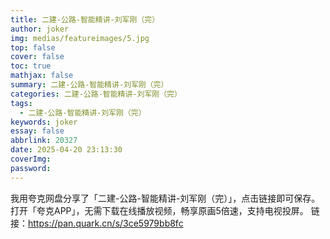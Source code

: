 ```yaml
---
title: 二建-公路-智能精讲-刘军刚（完）
author: joker
img: medias/featureimages/5.jpg
top: false
cover: false
toc: true
mathjax: false
summary: 二建-公路-智能精讲-刘军刚（完）
categories: 二建-公路-智能精讲-刘军刚（完）
tags:
  - 二建-公路-智能精讲-刘军刚（完）
keywords: joker
essay: false
abbrlink: 20327
date: 2025-04-20 23:13:30
coverImg:
password:
---
```


我用夸克网盘分享了「二建-公路-智能精讲-刘军刚（完）」，点击链接即可保存。打开「夸克APP」，无需下载在线播放视频，畅享原画5倍速，支持电视投屏。
链接：https://pan.quark.cn/s/3ce5979bb8fc
